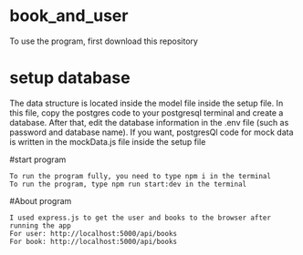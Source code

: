 # book_and_user
 
To use the program, first download this repository
 
# setup database

The data structure is located inside the model file inside the setup file. In this file, copy the postgres code to your postgresql terminal and create a database. After that, edit the database information in the .env file (such as password and database name).
If you want, postgresQl code for mock data is written in the mockData.js file inside the setup file



#start program

```
To run the program fully, you need to type npm i in the terminal
To run the program, type npm run start:dev in the terminal
```

#About program
```
I used express.js to get the user and books to the browser after running the app
For user: http://localhost:5000/api/books
For book: http://localhost:5000/api/books
```
